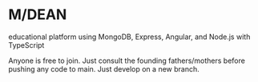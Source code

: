 # M/DEAN
educational platform using MongoDB, Express, Angular, and Node.js with TypeScript

Anyone is free to join. Just consult the founding fathers/mothers before pushing any code to main. Just develop on a new branch.
